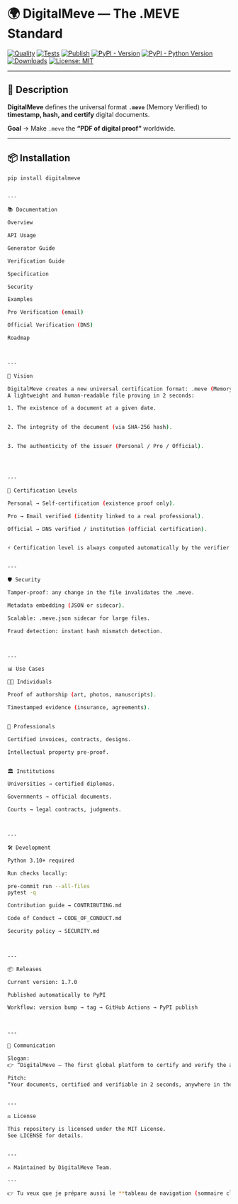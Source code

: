 
# 🌍 DigitalMeve — The .MEVE Standard

[![Quality](https://github.com/BACOUL/digitalmeve/actions/workflows/quality.yml/badge.svg?branch=main)](https://github.com/BACOUL/digitalmeve/actions/workflows/quality.yml)
[![Tests](https://github.com/BACOUL/digitalmeve/actions/workflows/tests.yml/badge.svg?branch=main)](https://github.com/BACOUL/digitalmeve/actions/workflows/tests.yml)
[![Publish](https://github.com/BACOUL/digitalmeve/actions/workflows/publish.yml/badge.svg?branch=main)](https://github.com/BACOUL/digitalmeve/actions/workflows/publish.yml)
[![PyPI - Version](https://img.shields.io/pypi/v/digitalmeve.svg?label=DigitalMeve&logo=pypi)](https://pypi.org/project/digitalmeve/)
[![PyPI - Python Version](https://img.shields.io/pypi/pyversions/digitalmeve.svg?logo=python&label=Python)](https://pypi.org/project/digitalmeve/)
[![Downloads](https://pepy.tech/badge/digitalmeve)](https://pepy.tech/project/digitalmeve)
[![License: MIT](https://img.shields.io/badge/License-MIT-green.svg)](LICENSE)

---

## 📖 Description  

**DigitalMeve** defines the universal format **`.meve`** (Memory Verified) to **timestamp, hash, and certify** digital documents.  

**Goal** → Make `.meve` the **“PDF of digital proof”** worldwide.  

---

## 📦 Installation  

```bash
pip install digitalmeve


---

📚 Documentation

Overview

API Usage

Generator Guide

Verification Guide

Specification

Security

Examples

Pro Verification (email)

Official Verification (DNS)

Roadmap



---

🚀 Vision

DigitalMeve creates a new universal certification format: .meve (Memory Verified).
A lightweight and human-readable file proving in 2 seconds:

1. The existence of a document at a given date.


2. The integrity of the document (via SHA-256 hash).


3. The authenticity of the issuer (Personal / Pro / Official).




---

🔑 Certification Levels

Personal → Self-certification (existence proof only).

Pro → Email verified (identity linked to a real professional).

Official → DNS verified / institution (official certification).


⚡ Certification level is always computed automatically by the verifier.


---

🛡 Security

Tamper-proof: any change in the file invalidates the .meve.

Metadata embedding (JSON or sidecar).

Scalable: .meve.json sidecar for large files.

Fraud detection: instant hash mismatch detection.



---

📊 Use Cases

🧑‍💻 Individuals

Proof of authorship (art, photos, manuscripts).

Timestamped evidence (insurance, agreements).


👔 Professionals

Certified invoices, contracts, designs.

Intellectual property pre-proof.


🏛 Institutions

Universities → certified diplomas.

Governments → official documents.

Courts → legal contracts, judgments.



---

🛠 Development

Python 3.10+ required

Run checks locally:

pre-commit run --all-files
pytest -q

Contribution guide → CONTRIBUTING.md

Code of Conduct → CODE_OF_CONDUCT.md

Security policy → SECURITY.md



---

📦 Releases

Current version: 1.7.0

Published automatically to PyPI

Workflow: version bump → tag → GitHub Actions → PyPI publish



---

📢 Communication

Slogan:
👉 “DigitalMeve — The first global platform to certify and verify the authenticity of your documents.”

Pitch:
“Your documents, certified and verifiable in 2 seconds, anywhere in the world.”


---

⚖ License

This repository is licensed under the MIT License.
See LICENSE for details.


---

✍️ Maintained by DigitalMeve Team.

---

👉 Tu veux que je prépare aussi le **tableau de navigation (sommaire cliquable)** au début du README (avec des ancres internes), ou tu préfères rester uniquement sur les liens vers les fichiers docs ?

